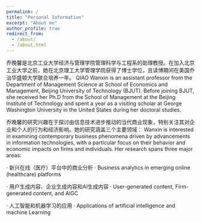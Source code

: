 ```yaml
---
permalink: /
title: "Personal Information"
excerpt: "About me"
author_profile: true
redirect_from: 
  - /about/
  - /about.html
---
```

乔晚馨是北京工业大学经济与管理学院管理科学与工程系的助理教授。在加入北京工业大学之前，她在北京理工大学管理学院获得了博士学位，且读博期间在美国乔治华盛顿大学联合培养一年。
QIAO Wanxin is an assistant professor from the Department of Management Science at School of Economics and Management, Beijing University of Technology (BJUT). Before joining BJUT, she received her Ph.D from the School of Management at the Beijing Institute of Technology and spent a year as a visiting scholar at George Washington University in the United States during her doctoral studies.

乔晚馨的研究兴趣在于探讨由信息技术进步推动的当代商业现象，特别关注其对企业和个人的行为和经济影响。她的研究涵盖三个主要领域：
Wanxin is interested in examining contemporary business phenomena driven by advancements in information technologies, with a particular focus on their behavior and economic impacts on firms and individuals. Her research spans three major areas:
 
 · 新兴在线（医疗）平台中的商业分析
 · Business analytics in emerging online (healthcare) platforms

 · 用户生成内容、企业生成内容和AI生成内容
 · User-generated content, Firm-generated content, and AIGC
 
 · 人工智能和机器学习的应用
 · Applications of artificial intelligence and machine Learning
